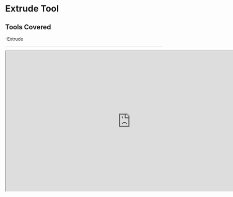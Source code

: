 # Extrude Tool

<h2>Tools Covered</h2>
<p>-Extrude</p>
<hr>
<p><iframe src="https://www.youtube.com/embed/cM7QvOZ-MwQ?rel=0" width="800" height="450" allowfullscreen="allowfullscreen" allow="accelerometer; autoplay; clipboard-write; encrypted-media; gyroscope; picture-in-picture"></iframe></p>
<p>&nbsp;</p>
